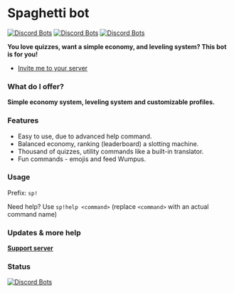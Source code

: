# Spaghetti bot

[![Discord Bots](https://discordbots.org/api/widget/status/585142238217240577.svg)](https://discordbots.org/bot/585142238217240577) [![Discord Bots](https://top.gg/api/widget/servers/585142238217240577.svg)](https://top.gg/bot/585142238217240577) [![Discord Bots](https://top.gg/api/widget/owner/585142238217240577.svg)](https://top.gg/bot/585142238217240577)

**You love quizzes, want a simple economy, and leveling system? This bot is for you!**

- [Invite me to your server](https://discordapp.com/oauth2/authorize?client_id=585142238217240577&scope=bot&permissions=19520)

### What do I offer?

**Simple economy system, leveling system and customizable profiles.**

### Features

- Easy to use, due to advanced help command.
- Balanced economy, ranking (leaderboard) a slotting machine.
- Thousand of quizzes, utility commands like a built-in translator.
- Fun commands - emojis and feed Wumpus.

### Usage

Prefix: `sp!`

Need help? Use `sp!help <command>` (replace `<command>` with an actual command name)

### Updates & more help

**[Support server](https://discord.com/invite/W5Zj3G2)**

### Status

[![Discord Bots](https://discordbots.org/api/widget/585142238217240577.svg)](https://discordbots.org/bot/585142238217240577)